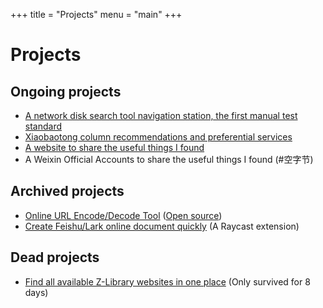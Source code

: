 +++
title = "Projects"
menu = "main"
+++

# Projects

## Ongoing projects

- [A network disk search tool navigation station, the first manual test standard](https://www.pansou.vip/)
- [Xiaobaotong column recommendations and preferential services](https://skillix.cc/)
- [A website to share the useful things I found](https://ohmynav.com/)
- A Weixin Official Accounts to share the useful things I found (#空字节)

## Archived projects

- [Online URL Encode/Decode Tool](https://urlxcode.rokcso.com/) ([Open source](https://github.com/rokcso/NextURLxcode))
- [Create Feishu/Lark online document quickly](https://www.raycast.com/rokcso/feishu-document-creator) (A Raycast extension)

## Dead projects

- [Find all available Z-Library websites in one place](https://z-lib.one/) (Only survived for 8 days)